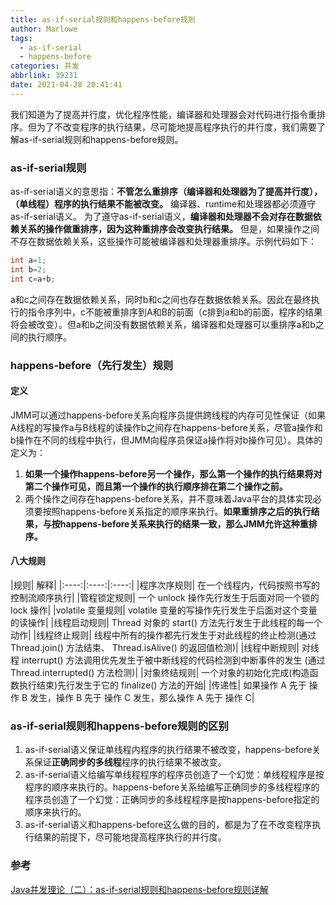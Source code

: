 ```yaml
---
title: as-if-serial规则和happens-before规则
author: Marlowe
tags:
  - as-if-serial
  - happens-before
categories: 并发
abbrlink: 39231
date: 2021-04-28 20:41:41
---
```

我们知道为了提高并行度，优化程序性能，编译器和处理器会对代码进行指令重排序。但为了不改变程序的执行结果，尽可能地提高程序执行的并行度，我们需要了解as-if-serial规则和happens-before规则。
<!--more-->

### as-if-serial规则

as-if-serial语义的意思指：**不管怎么重排序（编译器和处理器为了提高并行度），（单线程）程序的执行结果不能被改变。** 编译器、runtime和处理器都必须遵守as-if-serial语义。
为了遵守as-if-serial语义，**编译器和处理器不会对存在数据依赖关系的操作做重排序，因为这种重排序会改变执行结果。** 但是，如果操作之间不存在数据依赖关系，这些操作可能被编译器和处理器重排序。示例代码如下：

```java
int a=1;
int b=2;
int c=a+b;
```
a和c之间存在数据依赖关系，同时b和c之间也存在数据依赖关系。因此在最终执行的指令序列中，c不能被重排序到A和B的前面（c排到a和b的前面，程序的结果将会被改变）。但a和b之间没有数据依赖关系，编译器和处理器可以重排序a和b之间的执行顺序。



### happens-before（先行发生）规则

#### 定义

JMM可以通过happens-before关系向程序员提供跨线程的内存可见性保证（如果A线程的写操作a与B线程的读操作b之间存在happens-before关系，尽管a操作和b操作在不同的线程中执行，但JMM向程序员保证a操作将对b操作可见）。具体的定义为：

1. **如果一个操作happens-before另一个操作，那么第一个操作的执行结果将对第二个操作可见，而且第一个操作的执行顺序排在第二个操作之前。**
2. 两个操作之间存在happens-before关系，并不意味着Java平台的具体实现必须要按照happens-before关系指定的顺序来执行。**如果重排序之后的执行结果，与按happens-before关系来执行的结果一致，那么JMM允许这种重排序。**


#### 八大规则

|规则|	解释|
|:----:|:----:|:----:|
|程序次序规则|	在一个线程内，代码按照书写的控制流顺序执行|
|管程锁定规则|	一个 unlock 操作先行发生于后面对同一个锁的 lock 操作|
|volatile 变量规则|	volatile 变量的写操作先行发生于后面对这个变量的读操作|
|线程启动规则|	Thread 对象的 start() 方法先行发生于此线程的每一个动作|
|线程终止规则|	线程中所有的操作都先行发生于对此线程的终止检测(通过 Thread.join() 方法结束、 Thread.isAlive() 的返回值检测)|
|线程中断规则|	对线程 interrupt() 方法调用优先发生于被中断线程的代码检测到中断事件的发生 (通过 Thread.interrupted() 方法检测)|
|对象终结规则|	一个对象的初始化完成(构造函数执行结束)先行发生于它的 finalize() 方法的开始|
|传递性|	如果操作 A 先于 操作 B 发生，操作 B 先于 操作 C 发生，那么操作 A 先于 操作 C|


### as-if-serial规则和happens-before规则的区别

1. as-if-serial语义保证单线程内程序的执行结果不被改变，happens-before关系保证**正确同步的多线程**程序的执行结果不被改变。
2. as-if-serial语义给编写单线程程序的程序员创造了一个幻觉：单线程程序是按程序的顺序来执行的。happens-before关系给编写正确同步的多线程程序的程序员创造了一个幻觉：正确同步的多线程程序是按happens-before指定的顺序来执行的。
3. as-if-serial语义和happens-before这么做的目的，都是为了在不改变程序执行结果的前提下，尽可能地提高程序执行的并行度。


### 参考
[Java并发理论（二）：as-if-serial规则和happens-before规则详解](https://blog.csdn.net/Carson_Chu/article/details/106417831)

